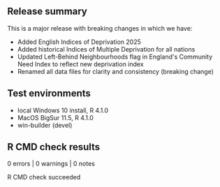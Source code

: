 ## Release summary
This is a major release with breaking changes in which we have:

* Added English Indices of Deprivation 2025
* Added historical Indices of Multiple Deprivation for all nations
* Updated Left-Behind Neighbourhoods flag in England's Community Need Index to reflect new deprivation index
* Renamed all data files for clarity and consistency (breaking change)

## Test environments
* local Windows 10 install, R 4.1.0
* MacOS BigSur 11.5, R 4.1.0
* win-builder (devel)

## R CMD check results
0 errors | 0 warnings | 0 notes

R CMD check succeeded
